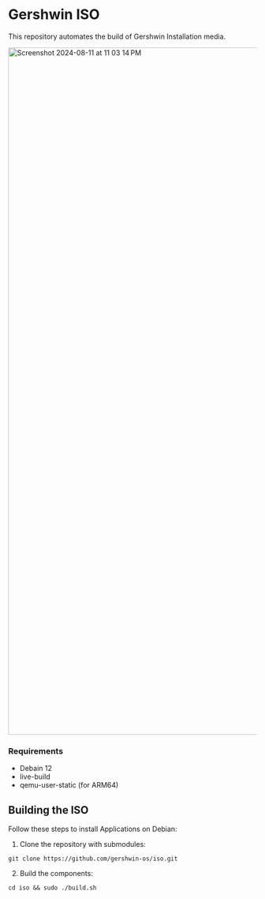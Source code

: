 # Gershwin ISO

This repository automates the build of Gershwin Installation media.

<img width="1392" alt="Screenshot 2024-08-11 at 11 03 14 PM" src="https://github.com/user-attachments/assets/42eaa069-fa02-45eb-a22c-4a2fef40781f">

### Requirements

* Debain 12
* live-build
* qemu-user-static (for ARM64)

## Building the ISO

Follow these steps to install Applications on Debian:

1. Clone the repository with submodules:

```
git clone https://github.com/gershwin-os/iso.git
```

2. Build the components:
```
cd iso && sudo ./build.sh
```
